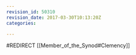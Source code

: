 ```yaml
---
revision_id: 50310
revision_date: 2017-03-30T10:13:20Z
categories:

---
```


#REDIRECT [[Member_of_the_Synod#Clemency]]